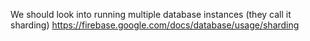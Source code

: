 We should look into running multiple database instances (they call it sharding) https://firebase.google.com/docs/database/usage/sharding